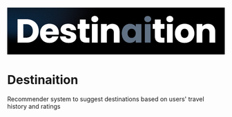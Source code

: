 ![Destinaition](Banner_destination%20recommender.png)

# Destinaition
Recommender system to suggest destinations based on users' travel history and ratings
